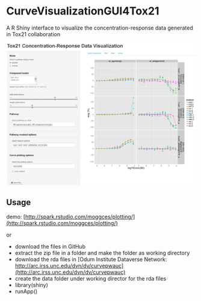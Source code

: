 CurveVisualizationGUI4Tox21
===========================

A R Shiny interface to visualize the concentration-response data generated in Tox21 collaboration

![alt text](interface.png)

Usage
-----

demo: [http://spark.rstudio.com/moggces/plotting/](http://spark.rstudio.com/moggces/plotting/)

or

- download the files in GitHub
- extract the zip file in a folder and make the folder as working directory 
- download the rda files in [Odum Institute Dataverse Network: http://arc.irss.unc.edu/dvn/dv/curvepwauc](http://arc.irss.unc.edu/dvn/dv/curvepwauc) 
- create the data folder under working director for the rda files
- library(shiny)
- runApp()
